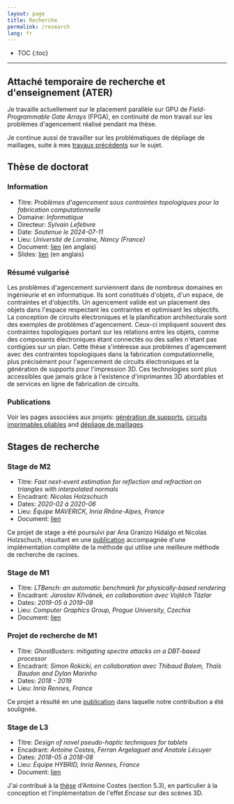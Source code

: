 ```yaml
---
layout: page
title: Recherche
permalink: /research
lang: fr
---
```


* TOC
{:toc}
---

## Attaché temporaire de recherche et d'enseignement (ATER)
Je travaille actuellement sur le placement parallèle sur GPU de *Field-Programmable Gate Arrays* (FPGA), en continuité de mon travail sur les problèmes d'agencement réalisé pendant ma thèse.

Je continue aussi de travailler sur les problématiques de dépliage de maillages, suite à mes [travaux précédents](/publications/2024Bhargava) sur le sujet.

## Thèse de doctorat
### Information
- Titre:     *Problèmes d'agencement sous contraintes topologiques pour la fabrication computationnelle*
- Domaine:   *Informatique*
- Directeur: *Sylvain Lefebvre*
- Date:      *Soutenue le 2024-07-11*
- Lieu:      *Université de Lorraine, Nancy (France)*
- Document:  [lien](https://docnum.univ-lorraine.fr/public/DDOC_T_2024_0073_FREIRE.pdf) (en anglais)
- Slides:    [lien](/assets/presentations/slides_phd.pdf) (en anglais)

### Résumé vulgarisé
Les problèmes d'agencement surviennent dans de nombreux domaines en ingénieurie et en informatique. Ils sont constitués d'objets, d'un espace, de contraintes et d'objectifs. Un agencement valide est un placement des objets dans l'espace respectant les contraintes et optimisant les objectifs. La conception de circuits électroniques et la planification architecturale sont des exemples de problèmes d'agencement. Ceux-ci impliquent souvent des contraintes topologiques portant sur les relations entre les objets, comme des composants électroniques étant connectés ou des salles n'étant pas contigües sur un plan. Cette thèse s'intéresse aux problèmes d'agencement avec des contraintes topologiques dans la fabrication computationnelle, plus précisément pour l'agencement de circuits électroniques et la génération de supports pour l'impression 3D. Ces technologies sont plus accessibles que jamais grâce à l'existence d'imprimantes 3D abordables et de services en ligne de fabrication de circuits.

### Publications
Voir les pages associées aux projets: [génération de supports](/publications/2022Freire), [circuits imprimables pliables](/publications/2023Freire) and [dépliage de maillages](/publications/2024Bhargava).

## Stages de recherche
### Stage de M2
- Titre:     *Fast next-event estimation for reflection and refraction on triangles with interpolated normals*
- Encadrant: *Nicolas Holzschuch*
- Dates:     *2020-02 à 2020-06*
- Lieu:      *Équipe MAVERICK, Inria Rhône-Alpes, France*
- Document:  [lien](assets/internships/m2_report.pdf)

Ce projet de stage a été poursuivi par Ana Granizo Hidalgo et Nicolas Holzschuch, résultant en une [publication](https://theses.hal.science/INRIA2/hal-04561024v1) accompagnée d'une implémentation complète de la méthode qui utilise une meilleure méthode de recherche de racines.

### Stage de M1
- Titre:     *LTBench: an automatic benchmark for physically-based rendering*
- Encadrant: *Jaroslav Křivánek, en collaboration avec Vojtěch Tázlar*
- Dates:     *2019-05 à 2019-08*
- Lieu:      *Computer Graphics Group, Prague University, Czechia*
- Document:  [lien](/assets/internships/m1_report.pdf)

### Projet de recherche de M1
- Titre:     *GhostBusters: mitigating spectre attacks on a DBT-based processor*
- Encadrant: *Simon Rokicki, en collaboration avec Thibaud Balem, Thaïs Baudon and Dylan Marinho*
- Dates:     *2018 - 2019*
- Lieu:      *Inria Rennes, France*

Ce projet a résulté en une [publication](https://univ-rennes.hal.science/hal-02396631) dans laquelle notre contribution a été soulignée.

### Stage de L3
- Titre:     *Design of novel pseudo-haptic techniques for tablets*
- Encadrant: *Antoine Costes, Ferran Argelaguet and Anatole Lécuyer*
- Dates:     *2018-05 à 2018-08*
- Lieu:      *Équipe HYBRID, Inria Rennes, France*
- Document:  [lien](assets/internships/l3_report.pdf)

J'ai contribué à la [thèse](https://theses.fr/api/v1/document/2018ISAR0032) d'Antoine Costes (section 5.3), en particulier à la conception et l'implémentation de l'effet *Encase* sur des scènes 3D.